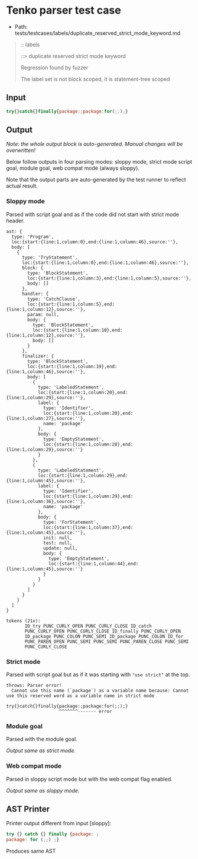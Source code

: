 # Tenko parser test case

- Path: tests/testcases/labels/duplicate_reserved_strict_mode_keyword.md

> :: labels
>
> ::> duplicate reserved strict mode keyword
>
> Regression found by fuzzer
>
> The label set is not block scoped, it is statement-tree scoped

## Input

`````js
try{}catch{}finally{package:;package:for(;;);}
`````

## Output

_Note: the whole output block is auto-generated. Manual changes will be overwritten!_

Below follow outputs in four parsing modes: sloppy mode, strict mode script goal, module goal, web compat mode (always sloppy).

Note that the output parts are auto-generated by the test runner to reflect actual result.

### Sloppy mode

Parsed with script goal and as if the code did not start with strict mode header.

`````
ast: {
  type: 'Program',
  loc:{start:{line:1,column:0},end:{line:1,column:46},source:''},
  body: [
    {
      type: 'TryStatement',
      loc:{start:{line:1,column:0},end:{line:1,column:46},source:''},
      block: {
        type: 'BlockStatement',
        loc:{start:{line:1,column:3},end:{line:1,column:5},source:''},
        body: []
      },
      handler: {
        type: 'CatchClause',
        loc:{start:{line:1,column:5},end:{line:1,column:12},source:''},
        param: null,
        body: {
          type: 'BlockStatement',
          loc:{start:{line:1,column:10},end:{line:1,column:12},source:''},
          body: []
        }
      },
      finalizer: {
        type: 'BlockStatement',
        loc:{start:{line:1,column:19},end:{line:1,column:46},source:''},
        body: [
          {
            type: 'LabeledStatement',
            loc:{start:{line:1,column:20},end:{line:1,column:29},source:''},
            label: {
              type: 'Identifier',
              loc:{start:{line:1,column:20},end:{line:1,column:27},source:''},
              name: 'package'
            },
            body: {
              type: 'EmptyStatement',
              loc:{start:{line:1,column:28},end:{line:1,column:29},source:''}
            }
          },
          {
            type: 'LabeledStatement',
            loc:{start:{line:1,column:29},end:{line:1,column:45},source:''},
            label: {
              type: 'Identifier',
              loc:{start:{line:1,column:29},end:{line:1,column:36},source:''},
              name: 'package'
            },
            body: {
              type: 'ForStatement',
              loc:{start:{line:1,column:37},end:{line:1,column:45},source:''},
              init: null,
              test: null,
              update: null,
              body: {
                type: 'EmptyStatement',
                loc:{start:{line:1,column:44},end:{line:1,column:45},source:''}
              }
            }
          }
        ]
      }
    }
  ]
}

tokens (21x):
       ID_try PUNC_CURLY_OPEN PUNC_CURLY_CLOSE ID_catch
       PUNC_CURLY_OPEN PUNC_CURLY_CLOSE ID_finally PUNC_CURLY_OPEN
       ID_package PUNC_COLON PUNC_SEMI ID_package PUNC_COLON ID_for
       PUNC_PAREN_OPEN PUNC_SEMI PUNC_SEMI PUNC_PAREN_CLOSE PUNC_SEMI
       PUNC_CURLY_CLOSE
`````

### Strict mode

Parsed with script goal but as if it was starting with `"use strict"` at the top.

`````
throws: Parser error!
  Cannot use this name (`package`) as a variable name because: Cannot use this reserved word as a variable name in strict mode

try{}catch{}finally{package:;package:for(;;);}
                    ^^^^^^^------- error
`````


### Module goal

Parsed with the module goal.

_Output same as strict mode._

### Web compat mode

Parsed in sloppy script mode but with the web compat flag enabled.

_Output same as sloppy mode._

## AST Printer

Printer output different from input [sloppy]:

````js
try {} catch {} finally {package: ;
package: for (;;) ;}
````

Produces same AST
